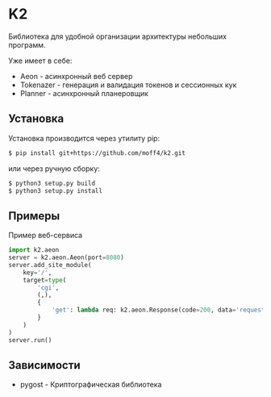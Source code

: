 # K2

Библиотека для удобной организации архитектуры небольших программ.  

Уже имеет в себе:  
- Aeon - асинхронный веб сервер
- Tokenazer - генерация и валидация токенов и сессионных кук  
- Planner - асинхронный планеровщик  

## Установка

Установка производится через утилиту pip:  
```bash
$ pip install git+https://github.com/moff4/k2.git  
```  
или через ручную сборку:  
```bash
$ python3 setup.py build  
$ python3 setup.py install  
```

## Примеры

Пример веб-сервиса
```python
import k2.aeon
server = k2.aeon.Aeon(port=8080)
server.add_site_module(
    key='/',
    target=type(
        'cgi',
        (,),
        {
            'get': lambda req: k2.aeon.Response(code=200, data='requested url: %s' % req.url)
        }
    )
)
server.run()
```

## Зависимости  
* pygost - Криптографическая библиотека  

